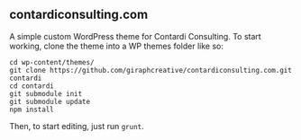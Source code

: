 ## contardiconsulting.com

A simple custom WordPress theme for Contardi Consulting. To start working, clone the theme into a WP themes folder like so:

```shell
cd wp-content/themes/
git clone https://github.com/giraphcreative/contardiconsulting.com.git contardi
cd contardi
git submodule init
git submodule update
npm install
```

Then, to start editing, just run `grunt`.
